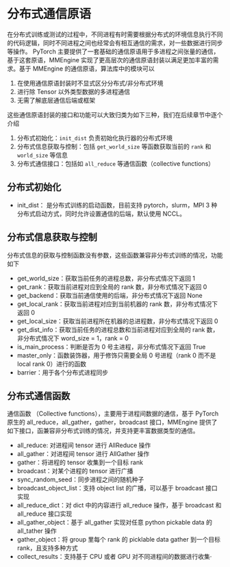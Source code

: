 # 分布式通信原语

在分布式训练或测试的过程中，不同进程有时需要根据分布式的环境信息执行不同的代码逻辑，同时不同进程之间也经常会有相互通信的需求，对一些数据进行同步等操作。
PyTorch 主要提供了一套基础的通信原语用于多进程之间张量的通信，基于这套原语，MMEngine 实现了更高层次的通信原语封装以满足更加丰富的需求。基于 MMEngine 的通信原语，算法库中的模块可以

1. 在使用通信原语封装时不显式区分分布式/非分布式环境
2. 进行除 Tensor 以外类型数据的多进程通信
3. 无需了解底层通信后端或框架

这些通信原语封装的接口和功能可以大致归类为如下三种，我们在后续章节中逐个介绍

1. 分布式初始化：``init_dist`` 负责初始化执行器的分布式环境
2. 分布式信息获取与控制：包括 ``get_world_size`` 等函数获取当前的 `rank` 和 `world_size` 等信息
3. 分布式通信接口：包括如 `all_reduce` 等通信函数（collective functions）

## 分布式初始化

- init_dist： 是分布式训练的启动函数，目前支持 pytorch，slurm，MPI 3 种分布式启动方式，同时允许设置通信的后端，默认使用 NCCL。

## 分布式信息获取与控制

分布式信息的获取与控制函数没有参数，这些函数兼容非分布式训练的情况，功能如下

- get_world_size：获取当前任务的进程总数，非分布式情况下返回 1
- get_rank：获取当前进程对应到全局的 rank 数，非分布式情况下返回 0
- get_backend：获取当前通信使用的后端，非分布式情况下返回 None
- get_local_rank：获取当前进程对应到当前机器的 rank 数，非分布式情况下返回 0
- get_local_size：获取当前进程所在机器的总进程数，非分布式情况下返回 0
- get_dist_info：获取当前任务的进程总数和当前进程对应到全局的 rank 数，非分布式情况下 word_size = 1，rank = 0
- is_main_process：判断是否为 0 号主进程，非分布式情况下返回 True
- master_only：函数装饰器，用于修饰只需要全局 0 号进程（rank 0 而不是 local rank 0）进行的函数
- barrier：用于各个分布式进程同步

## 分布式通信函数

通信函数 （Collective functions），主要用于进程间数据的通信，基于 PyTorch 原生的 all_reduce，all_gather，gather，broadcast 接口，MMEngine 提供了如下接口，函兼容非分布式训练的情况，并支持更丰富数据类型的通信。

- all_reduce: 对进程间 tensor 进行 AllReduce 操作
- all_gather：对进程间 tensor 进行 AllGather 操作
- gather：将进程的 tensor 收集到一个目标 rank
- broadcast：对某个进程的 tensor 进行广播
- sync_random_seed：同步进程之间的随机种子
- broadcast_object_list：支持 object list 的广播，可以基于 broadcast 接口实现
- all_reduce_dict：对 dict 中的内容进行 all_reduce  操作，基于 broadcast 和 all_reduce 接口实现
- all_gather_object：基于 all_gather 实现对任意 python pickable data 的 all_tather 操作
- gather_object：将 group 里每个 rank 的 picklable data gather 到一个目标 rank，且支持多种方式
- collect_results：支持基于 CPU 或者 GPU 对不同进程间的数据进行收集·
